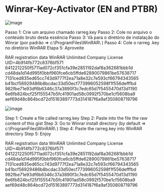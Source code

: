 # Winrar-Key-Activator (EN and PTBR)

![image](https://github.com/J0natas/Winrar-Key-Activator/assets/89864229/fd3da044-70f2-433a-8fe8-a3c5c0e38249)

Passo 1: Crie um arquivo chamado rarreg.key Passo 2: Cole no arquivo o conteúdo bruto desta essência Passo 3: Vá para o diretório de instalação do Winrar (por padrão => c:\ProgramFiles\WinRAR\ ) Passo 4: Cole o rarreg .key no diretório WinRAR Etapa 5: Aproveite

RAR registration data
WinRAR
Unlimited Company License
UID=4b914fb772c8376bf571
6412212250f5711ad072cf351cfa39e2851192daf8a362681bbb1d
cd48da1d14d995f0bbf960fce6cb5ffde62890079861be57638717
7131ced835ed65cc743d9777f2ea71a8e32c7e593cf66794343565
b41bcf56929486b8bcdac33d50ecf773996052598f1f556defffbd
982fbe71e93df6b6346c37a3890f3c7edc65d7f5455470d13d1190
6e6fb824bcf25f155547b5fc41901ad58c0992f570be1cf5608ba9
aef69d48c864bcd72d15163897773d314187f6a9af350808719796


![image](https://github.com/J0natas/Winrar-Key-Activator/assets/89864229/a0896664-0fad-4626-a200-2397807082b5)

Step 1: Create a file called rarreg.key Step 2: Paste into the file the raw content of this gist Step 3: Go to Winrar install directory (by default => c:\ProgramFiles\WinRAR\ ) Step 4: Paste the rarreg.key into WinRAR directory Step 5: Enjoy

RAR registration data
WinRAR
Unlimited Company License
UID=4b914fb772c8376bf571
6412212250f5711ad072cf351cfa39e2851192daf8a362681bbb1d
cd48da1d14d995f0bbf960fce6cb5ffde62890079861be57638717
7131ced835ed65cc743d9777f2ea71a8e32c7e593cf66794343565
b41bcf56929486b8bcdac33d50ecf773996052598f1f556defffbd
982fbe71e93df6b6346c37a3890f3c7edc65d7f5455470d13d1190
6e6fb824bcf25f155547b5fc41901ad58c0992f570be1cf5608ba9
aef69d48c864bcd72d15163897773d314187f6a9af350808719796
